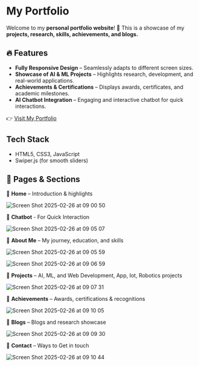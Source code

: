 #  My Portfolio  

Welcome to my **personal portfolio website**! 🚀 This is a showcase of my **projects, research, skills, achievements, and blogs.** 

## 🔥 Features  

- **Fully Responsive Design** – Seamlessly adapts to different screen sizes.  
- **Showcase of AI & ML Projects** – Highlights research, development, and real-world applications.  
- **Achievements & Certifications** – Displays awards, certificates, and academic milestones.  
- **AI Chatbot Integration** – Engaging and interactive chatbot for quick interactions.  

  
👉 [Visit My Portfolio](https://vocal-kheer-225596.netlify.app/#)  


## Tech Stack  
 
- HTML5, CSS3, JavaScript  
- Swiper.js (for smooth sliders)  


## 📂 Pages & Sections  

📌 **Home** – Introduction & highlights  

![Screen Shot 2025-02-26 at 09 00 50](https://github.com/user-attachments/assets/54965ced-e38c-4422-98ae-e69eea4617d4)

📌 **Chatbot** - For Quick Interaction

![Screen Shot 2025-02-26 at 09 05 07](https://github.com/user-attachments/assets/316586b6-be66-46b6-974b-9770f1d447dd)


📌 **About Me** – My journey, education, and skills  

![Screen Shot 2025-02-26 at 09 05 59](https://github.com/user-attachments/assets/d8d03361-0588-4b65-9717-332588e7ee15)

![Screen Shot 2025-02-26 at 09 06 59](https://github.com/user-attachments/assets/7b69b2bf-1428-4c01-98db-88aeb4e8b20b)

📌 **Projects** – AI, ML, and Web Development, App, Iot, Robotics projects  

![Screen Shot 2025-02-26 at 09 07 31](https://github.com/user-attachments/assets/f0ee4a44-0617-4937-8b40-a03cd8d68394)


📌 **Achievements** – Awards, certifications & recognitions  

![Screen Shot 2025-02-26 at 09 10 05](https://github.com/user-attachments/assets/155f9893-7021-4c88-af69-d6fff9216298)


📌 **Blogs** – Blogs and research showcase

![Screen Shot 2025-02-26 at 09 09 30](https://github.com/user-attachments/assets/93fc8813-8149-448e-8953-d3f9c6989773)


📌 **Contact** – Ways to Get in touch

![Screen Shot 2025-02-26 at 09 10 44](https://github.com/user-attachments/assets/d92d51ae-df1e-42d9-9e56-e36ec0f23e06)




